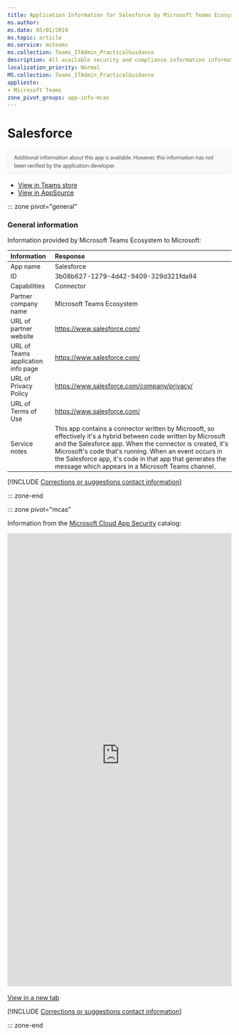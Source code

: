 ```yaml
---
title: Application Information for Salesforce by Microsoft Teams Ecosystem
ms.author: 
ms.date: 05/01/2019
ms.topic: article
ms.service: msteams
ms.collection: Teams_ITAdmin_PracticalGuidance
description: All available security and compliance information information for Salesforce, its data handling policies, its Microsoft Cloud App Security app catalog information, and security/compliance information in the CSA STAR registry.
localization_priority: Normal
MS.collection: Teams_ITAdmin_PracticalGuidance
appliesto:
- Microsoft Teams
zone_pivot_groups: app-info-mcas
---
```

# Salesforce

<p></p><img alt="Non-attested image" src="./images/unattested.png" width="650"/>

* <a href="https://teams.microsoft.com/l/app/3b08b627-1279-4d42-9409-329d321fda94" target="_blank">View in Teams store</a>
* <a href="https://appsource.microsoft.com/en-us/product/office/WA104381580" target="_blank">View in AppSource</a>

::: zone pivot="general"

### General information

Information provided by Microsoft Teams Ecosystem to Microsoft:

| **Information** | **Response** |
|:----------------|:-------------|
| App name | Salesforce |
| ID | 3b08b627-1279-4d42-9409-329d321fda94 |
| Capabilities | Connector |
| Partner company name | Microsoft Teams Ecosystem |
| URL of partner website | <https://www.salesforce.com/> |
| URL of Teams application info page | <https://www.salesforce.com/> |
| URL of Privacy Policy | <https://www.salesforce.com/company/privacy/> |
| URL of Terms of Use | <https://www.salesforce.com/> |
| Service notes | This app contains a connector written by Microsoft, so effectively it&#x27;s a hybrid between code written by Microsoft and the Salesforce app. When the connector is created, it&#x27;s Microsoft&#x27;s code that&#x27;s running. When an event occurs in the Salesforce app, it&#x27;s code in that app that generates the message which appears in a Microsoft Teams channel. |

 [!INCLUDE [Corrections or suggestions contact information](./includes/corrections-or-suggestions.md)]

::: zone-end


::: zone pivot="mcas"

Information from the [Microsoft Cloud App Security](https://www.microsoft.com/en-us/enterprise-mobility-security/cloud-app-security) catalog:

<iframe height='1020' title='Microsoft Cloud App Security Information' src='https://3ca685143b5b46b4b0e5266dadf2e97c.codepen.website/#/dashboard/11114' frameborder='no'  style='width: 100%;'></iframe>

<a href="https://3ca685143b5b46b4b0e5266dadf2e97c.codepen.website/#/dashboard/11114" target="_blank">View in a new tab</a>

[!INCLUDE [Corrections or suggestions contact information](./includes/corrections-or-suggestions.md)]

::: zone-end

